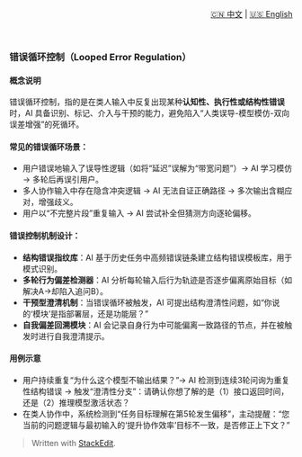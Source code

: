 <p align="right">
  <a href="/AI_structure_reasoning_Fit-human/zh/#/3_human_interface_design/3.2_error_loop_control.md">🇨🇳 中文</a> | <a href="/AI_structure_reasoning_Fit-human/zh/#/3_human_interface_design/3.2_error_loop_control.md">🇺🇸 English</a>
</p>

  ﻿
###  错误循环控制（Looped Error Regulation）

#### 概念说明

错误循环控制，指的是在类人输入中反复出现某种**认知性、执行性或结构性错误**时，AI 具备识别、标记、介入与干预的能力，避免陷入“人类误导-模型模仿-双向误差增强”的死循环。

#### 常见的错误循环场景：

* 用户错误地输入了误导性逻辑（如将“延迟”误解为“带宽问题”）→ AI 学习模仿 → 多轮后再误引用户。
* 多人协作输入中存在隐含冲突逻辑 → AI 无法自证正确路径 → 多次输出含糊应对，增强歧义。
* 用户以“不完整片段”重复输入 → AI 尝试补全但猜测方向逐轮偏移。

#### 错误控制机制设计：

* **结构错误指纹库**：AI 基于历史任务中高频错误链条建立结构错误模板库，用于模式识别。
* **多轮行为偏差检测器**：AI 分析每轮输入后行为轨迹是否逐步偏离原始目标（如解决A→却陷入追问B）。
* **干预型澄清机制**：当错误循环被触发，AI 可提出结构澄清性问题，如“你说的‘模块’是指部署层，还是功能层？”
* **自我偏差回溯模块**：AI 会记录自身行为中可能偏离一致路径的节点，并在被触发时进行自我澄清提示。

#### 用例示意

* 用户持续重复“为什么这个模型不输出结果？”→ AI 检测到连续3轮问询为重复性结构错误 → 触发“澄清性分支”：请确认你想了解的是（1）接口返回时间，还是（2）推理模型激活状态？
* 在类人协作中，系统检测到“任务目标理解在第5轮发生偏移”，主动提醒：“您当前的问题逻辑与最初输入的‘提升协作效率’目标不一致，是否修正上下文？”



> Written with [StackEdit](https://stackedit.io/).
